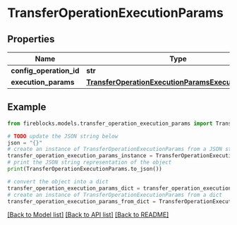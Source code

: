# TransferOperationExecutionParams


## Properties

Name | Type | Description | Notes
------------ | ------------- | ------------- | -------------
**config_operation_id** | **str** |  | 
**execution_params** | [**TransferOperationExecutionParamsExecutionParams**](TransferOperationExecutionParamsExecutionParams.md) |  | [optional] 

## Example

```python
from fireblocks.models.transfer_operation_execution_params import TransferOperationExecutionParams

# TODO update the JSON string below
json = "{}"
# create an instance of TransferOperationExecutionParams from a JSON string
transfer_operation_execution_params_instance = TransferOperationExecutionParams.from_json(json)
# print the JSON string representation of the object
print(TransferOperationExecutionParams.to_json())

# convert the object into a dict
transfer_operation_execution_params_dict = transfer_operation_execution_params_instance.to_dict()
# create an instance of TransferOperationExecutionParams from a dict
transfer_operation_execution_params_from_dict = TransferOperationExecutionParams.from_dict(transfer_operation_execution_params_dict)
```
[[Back to Model list]](../README.md#documentation-for-models) [[Back to API list]](../README.md#documentation-for-api-endpoints) [[Back to README]](../README.md)



